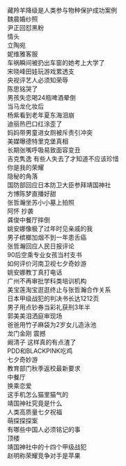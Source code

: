 藏羚羊降级是人类参与物种保护成功案例  
魏晨婚纱照  
尹正回怼黑粉  
情头  
立陶宛  
妮维雅客服  
车祸瞬间被扔出车窗的她考上大学了  
宋晓峰田娃玩游戏累透支  
央视评艺人必须知荣辱  
陈思铭哭了  
男孩失恋喝24瓶啤酒晕倒  
当马龙化妆后  
杨紫看到老年夏东海泪崩  
迪丽热巴口红涂歪了  
妈妈带男童进女厕被斥责引冲突  
美媒曝德特里克堡真相  
长期张嘴呼吸易致面容变丑  
吉克隽逸 有些人失去了才知道不应该珍惜  
你是我的荣耀  
隐秘的角落  
国防部回应日本防卫大臣参拜靖国神社  
方博陈梦直播好甜  
张哲瀚坐苏小小墓上拍照  
阿怀 抄袭  
龚俊中餐厅摔倒  
姚安娜像极了过年时见亲戚的我  
男子槟榔加烟不到一年患舌癌  
张哲瀚回应人民日报评论  
90后空乘专业女孩当村支书  
如何评价河南卫视七夕奇妙游  
姚安娜教丁真打电话  
广州不再审批学科类培训机构  
美宝莲淘宝逛逛终止与张哲瀚合作关系  
日本甲级战犯的判决书长达1212页  
男子用点钞券当彩礼获刑3年半  
郭美美泪洒庭审现场  
爸爸用竹子麻袋为2岁女儿造泳池  
龙门金刚 震撼  
阚清子 这样真的有点渣了  
PDD和BLACKPINK吃鸡  
七夕奇妙游  
教育部门秋季返校最新要求  
中餐厅  
换乘恋爱  
这手机怎么猫里猫气的  
靖国神社究竟是什么  
人类高质量七夕祝福  
萌探探探案  
有哪些中国人必须铭记的事  
顶楼  
靖国神社中的十四个甲级战犯  
赵明称荣耀竞争对手是苹果  
